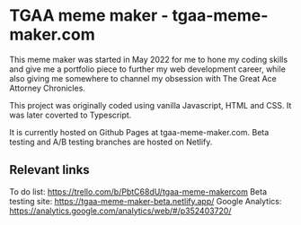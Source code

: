 # TGAA meme maker - tgaa-meme-maker.com

This meme maker was started in May 2022 for me to hone my coding skills and give me a portfolio piece to further my web development career, while also giving me somewhere to channel my obsession with The Great Ace Attorney Chronicles.

This project was originally coded using vanilla Javascript, HTML and CSS. It was later coverted to Typescript.

It is currently hosted on Github Pages at tgaa-meme-maker.com. Beta testing and A/B testing branches are hosted on Netlify.

## Relevant links
To do list: https://trello.com/b/PbtC68dU/tgaa-meme-makercom
Beta testing site: https://tgaa-meme-maker-beta.netlify.app/
Google Analytics: https://analytics.google.com/analytics/web/#/p352403720/
